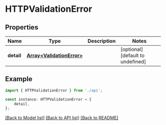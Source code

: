 # HTTPValidationError


## Properties

Name | Type | Description | Notes
------------ | ------------- | ------------- | -------------
**detail** | [**Array&lt;ValidationError&gt;**](ValidationError.md) |  | [optional] [default to undefined]

## Example

```typescript
import { HTTPValidationError } from './api';

const instance: HTTPValidationError = {
    detail,
};
```

[[Back to Model list]](../README.md#documentation-for-models) [[Back to API list]](../README.md#documentation-for-api-endpoints) [[Back to README]](../README.md)
